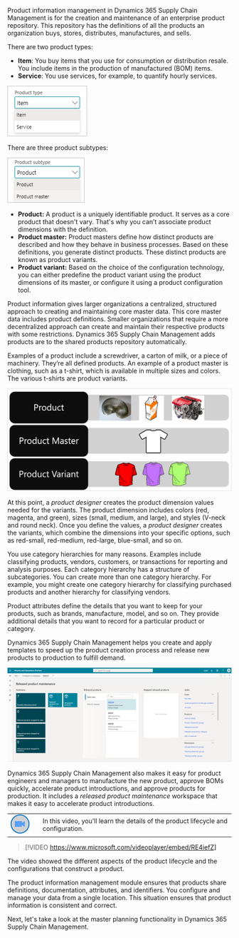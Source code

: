 ﻿Product information management in Dynamics 365 Supply Chain Management is for the creation and maintenance of an enterprise product repository. This repository has the definitions of all the products an organization buys, stores, distributes, manufactures, and sells.

There are two product types:

- **Item**: You buy items that you use for consumption or distribution resale. You include items in the production of manufactured (BOM) items.
- **Service**: You use services, for example, to quantify hourly services.

![Graphic showing product types](../media/m11-producttypes.png)  
 
There are three product subtypes:
 
![Graphic showing product subtypes](../media/m11-productsubtypes.png)  

- **Product:** A product is a uniquely identifiable product. It serves as a core product that doesn't vary. That's why you can’t associate product dimensions with the definition.
- **Product master:**  Product masters define how distinct products are described and how they behave in business processes. Based on these definitions, you generate distinct products. These distinct products are known as product variants.
- **Product variant:** Based on the choice of the configuration technology, you can either predefine the product variant using the product dimensions of its master, or configure it using a product configuration tool.

Product information gives larger organizations a centralized, structured approach to creating and maintaining core master data. This core master data includes product definitions. Smaller organizations that require a more decentralized approach can create and maintain their respective products with some restrictions. Dynamics 365 Supply Chain Management adds products are to the shared products repository automatically.

Examples of a product include a screwdriver, a carton of milk, or a piece of machinery. They’re all defined products. An example of a product master is clothing, such as a t-shirt, which is available in multiple sizes and colors. The various t-shirts are product variants.

![Products](../media/m11-products.png)  
 
At this point, a *product designer* creates the product dimension values needed for the variants. The product dimension includes colors (red, magenta, and green), sizes (small, medium, and large), and styles (V-neck and round neck). Once you define the values, a *product designer* creates the variants, which combine the dimensions into your specific options, such as red-small, red-medium, red-large, blue-small, and so on. 

You use category hierarchies for many reasons. Examples include classifying products, vendors, customers, or transactions for reporting and analysis purposes. Each category hierarchy has a structure of subcategories. You can create more than one category hierarchy. For example, you might create one category hierarchy for classifying purchased products and another hierarchy for classifying vendors.

Product attributes define the details that you want to keep for your products, such as brands, manufacture, model, and so on. They provide additional details that you want to record for a particular product or category.

Dynamics 365 Supply Chain Management helps you create and apply templates to speed up the product creation process and release new products to production to fulfill demand.

![Released product maintenance](../media/m11-releasedproductmaintenance.png)  
 
Dynamics 365 Supply Chain Management also makes it easy for product engineers and managers to manufacture the new product, approve BOMs quickly, accelerate product introductions, and approve products for production. It includes a *released product maintenance* workspace that makes it easy to accelerate product introductions. 

|  |  |
| ------------ | ------------- | 
| ![Icon indicating play video](../media/video-icon.png) | In this video, you'll learn the details of the product lifecycle and configuration. |
 
> [!VIDEO https://www.microsoft.com/videoplayer/embed/RE4iefZ]

The video showed the different aspects of the product lifecycle and the configurations that construct a product. 

The product information management module ensures that products share definitions, documentation, attributes, and identifiers. You configure and manage your data from a single location. This situation ensures that product information is consistent and correct. 

Next, let's take a look at the master planning functionality in Dynamics 365 Supply Chain Management.
